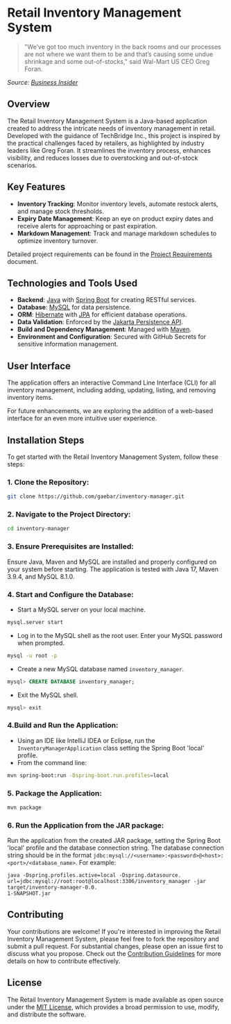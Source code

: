 # Retail Inventory Management System

> "We’ve got too much inventory in the back rooms and our processes are not where we want them to be and that’s causing some undue shrinkage and some out-of-stocks," said Wal-Mart US CEO Greg Foran.

_Source: [Business Insider](https://www.businessinsider.com/wal-marts-ceo-reveals-8-main-problems-2015-4)_

## Overview
The Retail Inventory Management System is a Java-based application created to address the intricate needs of inventory management in retail. Developed with the guidance of TechBridge Inc., this project is inspired by the practical challenges faced by retailers, as highlighted by industry leaders like Greg Foran. It streamlines the inventory process, enhances visibility, and reduces losses due to overstocking and out-of-stock scenarios.

## Key Features
- **Inventory Tracking**: Monitor inventory levels, automate restock alerts, and manage stock thresholds.
- **Expiry Date Management**: Keep an eye on product expiry dates and receive alerts for approaching or past expiration.
- **Markdown Management**: Track and manage markdown schedules to optimize inventory turnover.

Detailed project requirements can be found in the [Project Requirements](ProjectRequirements.md) document.

## Technologies and Tools Used
- **Backend**: [Java](https://www.java.com/) with [Spring Boot](https://spring.io/projects/spring-boot) for creating RESTful services.
- **Database**: [MySQL](https://www.mysql.com/) for data persistence.
- **ORM**: [Hibernate](https://hibernate.org/) with [JPA](https://jakarta.ee/specifications/persistence/) for efficient database operations.
- **Data Validation**: Enforced by the [Jakarta Persistence API](https://jakarta.ee/specifications/persistence/).
- **Build and Dependency Management**: Managed with [Maven](https://maven.apache.org/).
- **Environment and Configuration**: Secured with GitHub Secrets for sensitive information management.

## User Interface
The application offers an interactive Command Line Interface (CLI) for all inventory management, including adding, updating, listing, and removing inventory items.

For future enhancements, we are exploring the addition of a web-based interface for an even more intuitive user experience.

## Installation Steps
To get started with the Retail Inventory Management System, follow these steps:

### 1. **Clone the Repository:**
```bash
git clone https://github.com/gaebar/inventory-manager.git
```

### 2. Navigate to the Project Directory:
```bash
cd inventory-manager
```
### 3. Ensure Prerequisites are Installed:
Ensure Java, Maven and MySQL are installed and properly configured on your system before 
   starting. The application is tested with Java 17, Maven 3.9.4, and MySQL 8.1.0.

### 4. **Start and Configure the Database:**
- Start a MySQL server on your local machine.
```bash
mysql.server start
```
- Log in to the MySQL shell as the root user. Enter your MySQL password when prompted.
```bash
mysql -u root -p
```
- Create a new MySQL database named `inventory_manager`.
```sql
mysql> CREATE DATABASE inventory_manager;
``` 
- Exit the MySQL shell.
```bash
mysql> exit
```
### 4.Build and Run the Application:
- Using an IDE like IntelliJ IDEA or Eclipse, run the `InventoryManagerApplication` class 
  setting the Spring Boot 'local' profile.
- From the command line:
```bash
mvn spring-boot:run -Dspring-boot.run.profiles=local
```

### 5. Package the Application:
```bash
mvn package
```

### 6. Run the Application from the JAR package:
Run the application from the created JAR package, setting the Spring Boot 'local' profile and the database connection string. The database connection string should be in the format
   `jdbc:mysql://<username>:<password>@<host>:<port>/<database_name>`. For example:
```
java -Dspring.profiles.active=local -Dspring.datasource.
url=jdbc:mysql://root:root@localhost:3306/inventory_manager -jar target/inventory-manager-0.0.
1-SNAPSHOT.jar
```

## Contributing
Your contributions are welcome! If you're interested in improving the Retail Inventory Management System, please feel free to fork the repository and submit a pull request. For substantial changes, please open an issue first to discuss what you propose. Check out the [Contribution Guidelines](CONTRIBUTING.md) for more details on how to contribute effectively.

## License
The Retail Inventory Management System is made available as open source under the [MIT License](LICENSE), which provides a broad permission to use, modify, and distribute the software.

